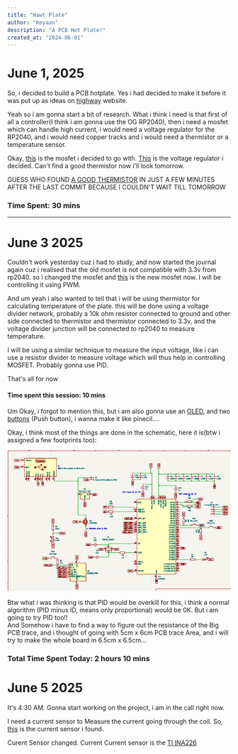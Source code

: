 ```yaml
---
title: "Hawt Plate"
author: "Keyaan"
description: "A PCB Hot Plate!"
created_at: "2024-06-01"
---
```


# June 1, 2025

So, i decided to build a PCB hotplate. Yes i had decided to make it before it was put up as ideas on [highway](https://highway.hackclub.com) website.

Yeah so i am gonna start a bit of research.
What i think i need is that first of all a controller(I think i am gonna use the OG RP2040), then i need a mosfet which can handle high current, i would need a voltage regulator for the RP2040, and i would need copper tracks and i would need a thermistor or a temperature sensor. 

Okay, [this](https://www.lcsc.com/product-detail/MOSFETs_UTC-Unisonic-Tech-UT20N03L-TN3-R_C171442.html) is the mosfet i decided to go with. [This](https://www.lcsc.com/product-detail/Voltage-Regulators-Linear-Low-Drop-Out-LDO-Regulators_JSMSEMI-AMS1117S-3-3_C917152.html) is the voltage regulator i decided. Can't find a good thermistor now i'll look tomorrow.


GUESS WHO FOUND [A GOOD THERMISTOR](https://www.lcsc.com/product-detail/NTC-Thermistors_Dersonic-NTDM1003FB39500148_C5355638.html) IN JUST A FEW MINUTES AFTER THE LAST COMMIT BECAUSE I COULDN'T WAIT TILL TOMORROW
### Time Spent: 30 mins
  
--------  

# June 3 2025

Couldn't work yesterday cuz i had to study, and now started the journal again cuz i realised that the old mosfet is not compatible with 3.3v from rp2040. so i changed the mosfet and [this](https://www.lcsc.com/product-detail/MOSFETs_Alpha-Omega-Semicon-AO3400A_C20917.html) is the new mosfet now. I will be controlling it using PWM.  

And um yeah i also wanted to tell that i will be using thermistor for calculating temperature of the plate. this will be done using a voltage divider network, probably a 10k ohm resistor connected to ground and other side connected to thermistor and thermistor connected to 3.3v, and the voltage divider junction will be connected to rp2040 to measure temperature.  

I will be using a similar technique to measure the input voltage, like i can use a resistor divider to measure voltage which will thus help in controlling MOSFET. Probably gonna use PID.  

That's all for now
#### Time spent this session: 10 mins

Um Okay, i forgot to mention this, but i am also gonna use an [OLED](https://roboticsdna.in/product/1-3-inch-iic-128x64-oled-display-module-4-pin-blue/), and two [buttons](https://www.lcsc.com/product-detail/Others_C-K-PTS810SJK250SMTRLFS_C221896.html) (Push button), i wanna make it like pinecil....


Okay, i think most of the things are done in the schematic, here it is(btw i assigned a few footprints too):  

![image](./Images/June-3/Schematic.png)

Btw what i was thinking is that PID would be
overkill for this, i think a normal algorithm
(PID minus ID, means only proportional) would be
0K. But i am going to try PID too!!  
And Somehow i have to find a way to figure out
the resistance of the Big PCB trace, and i
thought of going with 5cm x 6cm PCB trace Area,
and i will try to make the whole board in 6.5cm
x 6.5cm...
### Total Time Spent Today: 2 hours 10 mins



# June 5 2025

It's 4:30 AM. Gonna start working on the project, i am in the call right now.

I need a current sensor to Measure the current going through the coil. So, [this](https://www.lcsc.com/product-detail/Current-Sensors_Allegro-MicroSystems-LLC-ACS712ELCTR-20A-T_C10681.html) is the current sensor i found.  


Curent Sensor changed. Current Current sensor is the [TI INA226](https://www.lcsc.com/product-detail/Current-Sense-Amplifiers_Texas-Instruments-INA226AIDGSR_C49851.html)